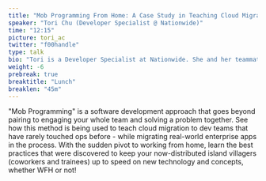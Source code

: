 ```yaml
---
title: "Mob Programming From Home: A Case Study in Teaching Cloud Migration From YOUR Island Getaway"
speaker: "Tori Chu (Developer Specialist @ Nationwide)"
time: "12:15"
picture: tori_ac
twitter: "f00handle"
type: talk
bio: "Tori is a Developer Specialist at Nationwide. She and her teammates coach development teams as they begin their DevOps journey to cloud offerings. Other interests include: dance, sci fi, Overwatch, FFXIV. She also made the #DIDevOps conference swag and an elaborate boba stand in Animal Crossing."
weight: -6
prebreak: true
breaktitle: "Lunch"
breaklen: "45m"
---
```


"Mob Programming" is a software development approach that goes beyond pairing to engaging your whole team and solving a problem together. See how this method is being used to teach cloud migration to dev teams that have rarely touched ops before - while migrating real-world enterprise apps in the process. With the sudden pivot to working from home, learn the best practices that were discovered to keep your now-distributed island villagers (coworkers and trainees) up to speed on new technology and concepts, whether WFH or not!
